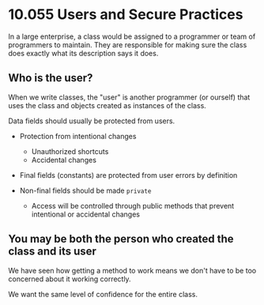 # 10.055 Users and Secure Practices

In a large enterprise, a class would be assigned to a programmer or team of programmers to maintain.  They are responsible for making sure the class does exactly what its description says it does.

## Who is the user?

When we write classes, the "user" is another programmer (or ourself) that uses the class and objects created as instances of the class.

Data fields should usually be protected from users.  

* Protection from intentional changes
  * Unauthorized shortcuts
  * Accidental changes

* Final fields (constants) are protected from user errors by definition
* Non-final fields should be made `private`
  * Access will be controlled through public methods that prevent intentional or accidental changes

## You may be both the person who created the class and its user

We have seen how getting a method to work means we don't have to be too concerned about it working correctly.

We want the same level of confidence for the entire class.